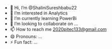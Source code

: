 - 👋 Hi, I’m @ShaliniSureshbabu22
- 👀 I’m interested in Analytics
- 🌱 I’m currently learning PowerBi
- 💞️ I’m looking to collaborate on ...
- 📫 How to reach me 2020pitec133@gmail.com
- 😄 Pronouns: ...
- ⚡ Fun fact: ...

<!---
ShaliniSureshbabu22/ShaliniSureshbabu22 is a ✨ special ✨ repository because its `README.md` (this file) appears on your GitHub profile.
You can click the Preview link to take a look at your changes.
--->
